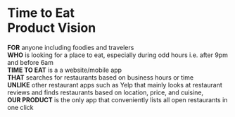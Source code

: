 
# **Time to Eat** <br> Product Vision
 
**FOR** anyone including foodies and travelers <br>
**WHO** is looking for a place to eat, especially during odd hours i.e. after 9pm and before 6am <br>
**TIME TO EAT** is a a website/mobile app <br>
**THAT** searches for restaurants based on business hours or time <br>
**UNLIKE** other restaurant apps such as Yelp that mainly looks at restaurant reviews and finds restaurants based on location, price, and cuisine, <br>
**OUR PRODUCT** is the only app that conveniently lists all open restaurants in one click <br>


